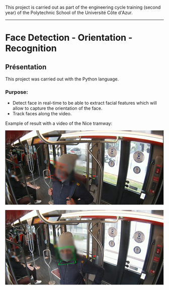 This project is carried out as part of the engineering cycle training (second year) of the Polytechnic School of the Université Côte d'Azur.
***
# Face Detection - Orientation - Recognition

## Présentation
This project was carried out with the Python language.

### Purpose:
* Detect face in real-time to be able to extract facial features which will allow to capture the orientation of the face.
* Track faces along the video.

Example of result with a video of the Nice tramway:

![alt text](https://github.com/JulienChoukroun/Face-Detection-Orientation-Recognition/blob/main/Images/videoTram6-1.png "Tram6-1")

![alt text](https://github.com/JulienChoukroun/Face-Detection-Orientation-Recognition/blob/main/Images/videoTram6-2.png "Tram6-2")

